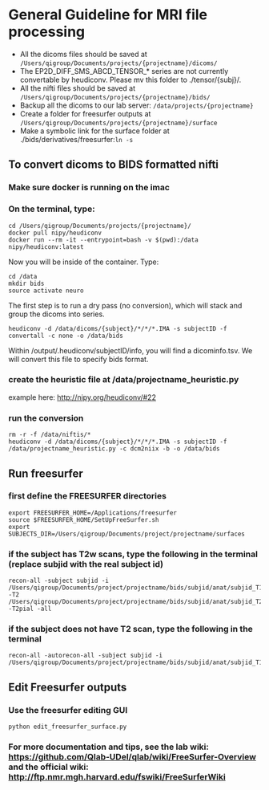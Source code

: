 # General Guideline for MRI file processing
* All the dicoms files should be saved at `/Users/qigroup/Documents/projects/{projectname}/dicoms/`
* The EP2D_DIFF_SMS_ABCD_TENSOR_* series are not currently convertable by heudiconv. Please mv this folder to ./tensor/{subj}/.
* All the nifti files should be saved at `/Users/qigroup/Documents/projects/{projectname}/bids/`
* Backup all the dicoms to our lab server: `/data/projects/{projectname}`
* Create a folder for freesurfer outputs at `/Users/qigroup/Documents/projects/{projectname}/surface`
* Make a symbolic link for the surface folder at ./bids/derivatives/freesurfer:`ln -s`

## To convert dicoms to BIDS formatted nifti
### Make sure docker is running on the imac
### On the terminal, type:
```
cd /Users/qigroup/Documents/projects/{projectname}/
docker pull nipy/heudiconv
docker run --rm -it --entrypoint=bash -v $(pwd):/data nipy/heudiconv:latest
```
Now you will be inside of the container. Type:
```
cd /data
mkdir bids
source activate neuro
```
The first step is to run a dry pass (no conversion), which will stack and group the dicoms into series.
```
heudiconv -d /data/dicoms/{subject}/*/*/*.IMA -s subjectID -f convertall -c none -o /data/bids
```
Within /output/.heudiconv/subjectID/info, you will find a dicominfo.tsv. We will convert this file to specify bids format.

### create the heuristic file at /data/projectname_heuristic.py
example here: <http://nipy.org/heudiconv/#22>

### run the conversion
```
rm -r -f /data/niftis/*
heudiconv -d /data/dicoms/{subject}/*/*/*.IMA -s subjectID -f /data/projectname_heuristic.py -c dcm2niix -b -o /data/bids
```

## Run freesurfer
### first define the FREESURFER directories
```
export FREESURFER_HOME=/Applications/freesurfer
source $FREESURFER_HOME/SetUpFreeSurfer.sh
export SUBJECTS_DIR=/Users/qigroup/Documents/project/projectname/surfaces
```
### if the subject has T2w scans, type the following in the terminal (replace subjid with the real subject id)
```
recon-all -subject subjid -i /Users/qigroup/Documents/project/projectname/bids/subjid/anat/subjid_T1w.nii.gz -T2 /Users/qigroup/Documents/project/projectname/bids/subjid/anat/subjid_T2w.nii.gz -T2pial -all
```
### if the subject does not have T2 scan, type the following in the terminal
```
recon-all -autorecon-all -subject subjid -i /Users/qigroup/Documents/project/projectname/bids/subjid/anat/subjid_T1w.nii.gz
```
## Edit Freesurfer outputs
### Use the freesurfer editing GUI
`python edit_freesurfer_surface.py`
### For more documentation and tips, see the lab wiki: <https://github.com/Qlab-UDel/qlab/wiki/FreeSurfer-Overview> and the official wiki: <http://ftp.nmr.mgh.harvard.edu/fswiki/FreeSurferWiki>

